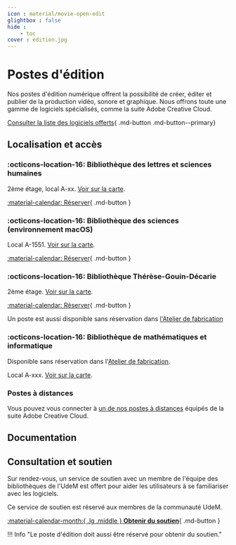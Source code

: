 ```yaml
---
icon : material/movie-open-edit
glightbox : false
hide : 
    - toc
cover : edition.jpg
---
```


# Postes d'édition

Nos postes d'édition numérique offrent la possibilité de créer, éditer et publier de la production vidéo, sonore et graphique. Nous offrons toute une gamme de logiciels spécialisés, comme la suite Adobe Creative Cloud.
 
[Consulter la liste des logiciels offerts](../logiciels/index.md){ .md-button .md-button--primary}

## Localisation et accès

### :octicons-location-16: Bibliothèque des lettres et sciences humaines

2ème étage, local A-xx. [Voir sur la carte](https://maps.app.goo.gl/6HsLMAxoBWpQZgcD8).

[:material-calendar: Réserver](https://calendrier.bib.umontreal.ca/spaces?lid=2019&gid=5747){ .md-button } 

### :octicons-location-16: Bibliothèque des sciences (environnement macOS)

Local A-1551. [Voir sur la carte](https://maps.app.goo.gl/6HsLMAxoBWpQZgcD8).

[:material-calendar: Réserver](https://calendrier.bib.umontreal.ca/space/22893){ .md-button }

### :octicons-location-16: Bibliothèque Thérèse-Gouin-Décarie

2ème étage. [Voir sur la carte](https://maps.app.goo.gl/6HsLMAxoBWpQZgcD8).

[:material-calendar: Réserver](https://calendrier.bib.umontreal.ca/spaces?lid=2139&gid=6636){ .md-button }

Un poste est aussi disponible sans réservation dans [l'Atelier de fabrication](../espaces/ateliers.md)

### :octicons-location-16: Bibliothèque de mathématiques et informatique

Disponible sans réservation dans l'[Atelier de fabrication](../espaces/ateliers.md).

Local A-xxx. [Voir sur la carte](https://maps.app.goo.gl/6HsLMAxoBWpQZgcD8).

### Postes à distances

Vous pouvez vous connecter à [un de nos postes à distances](#) équipés de la suite Adobe Creative Cloud.

## Documentation

## Consultation et soutien

Sur rendez-vous, un service de soutien avec un membre de l'équipe des bibliothèques de l'UdeM est offert pour aider les utilisateurs à se familiariser avec les logiciels.

Ce service de soutien est réservé aux membres de la communauté UdeM.

[:material-calendar-month:{ .lg .middle } **Obtenir du soutien**](https://outlook.office365.com/owa/calendar/StudiodenregistrementdeBLSHTGD@Udemontreal.onmicrosoft.com/bookings/?skipRedirect=1){ .md-button }

!!! Info "Le poste d'édition doit aussi être réservé pour obtenir du soutien."
